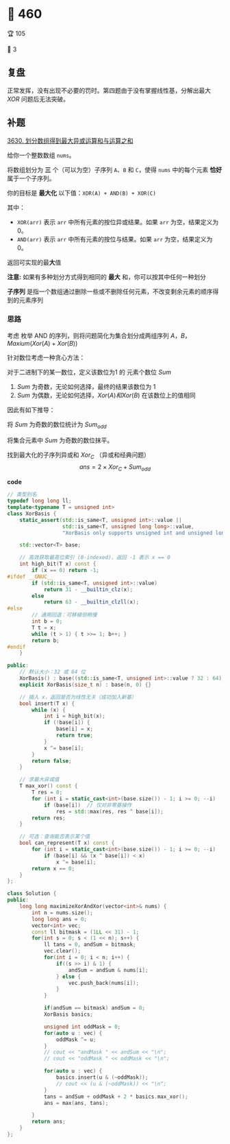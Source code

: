 # 🏁 460

🏆 105

🎈 3

## 复盘

正常发挥，没有出现不必要的罚时。第四题由于没有掌握线性基，分解出最大 $XOR$ 问题后无法突破。


## 补题

[3630. 划分数组得到最大异或运算和与运算之和](https://leetcode.cn/problems/partition-array-for-maximum-xor-and-and/)

给你一个整数数组 `nums`。

将数组划分为 **三** 个（可以为空）子序列 `A`、`B` 和 `C`，使得 `nums` 中的每个元素 **恰好** 属于一个子序列。

你的目标是 **最大化** 以下值：`XOR(A) + AND(B) + XOR(C)`

其中：

- `XOR(arr)` 表示 `arr` 中所有元素的按位异或结果。如果 `arr` 为空，结果定义为 0。
- `AND(arr)` 表示 `arr` 中所有元素的按位与结果。如果 `arr` 为空，结果定义为 0。

返回可实现的最**大**值

**注意:** 如果有多种划分方式得到相同的 **最大** 和，你可以按其中任何一种划分

**子序列** 是指一个数组通过删除一些或不删除任何元素，不改变剩余元素的顺序得到的元素序列

### 思路

考虑 枚举 AND 的序列，则将问题简化为集合划分成两组序列 $A$，$B$， $Maxium(Xor(A) + Xor(B))$

针对数位考虑一种贪心方法：

对于二进制下的某一数位，定义该数位为1 的 元素个数位 $Sum$

1. $Sum$ 为奇数，无论如何选择，最终的结果该数位为 $1$
2. $Sum$ 为偶数，无论如何选择，$Xor(A) 和 Xor(B)$ 在该数位上的值相同

因此有如下推导：

将 $Sum$ 为奇数的数位统计为 $Sum_{odd}$

将集合元素中 $Sum$ 为奇数的数位抹平。

找到最大化的子序列异或和 $Xor_C$ （异或和经典问题）
$$
ans = 2 \times Xor_C + Sum_{odd}
$$




**code**

```C++
// 类型别名
typedef long long ll;
template<typename T = unsigned int>
class XorBasis {
    static_assert(std::is_same<T, unsigned int>::value || 
                  std::is_same<T, unsigned long long>::value, 
                  "XorBasis only supports unsigned int and unsigned long long");

    std::vector<T> base;

    // 高效获取最高位索引 (0-indexed)，返回 -1 表示 x == 0
    int high_bit(T x) const {
        if (x == 0) return -1;
#ifdef __GNUC__
        if (std::is_same<T, unsigned int>::value)
            return 31 - __builtin_clz(x);
        else
            return 63 - __builtin_clzll(x);
#else
        // 通用回退：可移植但稍慢
        int b = 0;
        T t = x;
        while (t > 1) { t >>= 1; b++; }
        return b;
#endif
    }

public:
    // 默认大小：32 或 64 位
    XorBasis() : base((std::is_same<T, unsigned int>::value ? 32 : 64), 0) {}
    explicit XorBasis(size_t n) : base(n, 0) {}

    // 插入 x，返回是否为线性无关（成功加入新基）
    bool insert(T x) {
        while (x) {
            int i = high_bit(x);
            if (!base[i]) {
                base[i] = x;
                return true;
            }
            x ^= base[i];
        }
        return false;
    }

    // 求最大异或值
    T max_xor() const {
        T res = 0;
        for (int i = static_cast<int>(base.size()) - 1; i >= 0; --i)
            if (base[i])  // 仅对非零基操作
                res = std::max(res, res ^ base[i]);
        return res;
    }

    // 可选：查询能否表示某个值
    bool can_represent(T x) const {
        for (int i = static_cast<int>(base.size()) - 1; i >= 0; --i)
            if (base[i] && (x ^ base[i]) < x)
                x ^= base[i];
        return x == 0;
    }
};

class Solution {
public:
    long long maximizeXorAndXor(vector<int>& nums) {
        int n = nums.size();
        long long ans = 0;
        vector<int> vec;
        const ll bitmask = (1LL << 31) - 1;
        for(int s = 0; s < (1 << n); s++) {
            ll tans = 0, andSum = bitmask;
            vec.clear();
            for(int i = 0; i < n; i++) {
                if((s >> i) & 1) {
                    andSum = andSum & nums[i];
                } else {
                    vec.push_back(nums[i]);
                }
            }

            if(andSum == bitmask) andSum = 0;
            XorBasis basics;

            unsigned int oddMask = 0;
            for(auto u : vec) {
                oddMask ^= u;
            }
            // cout << "andMask " << andSum << "\n";
            // cout << "oddMask " << oddMask << "\n";

            for(auto u : vec) {
                basics.insert(u & (~oddMask));
                // cout << (u & (~oddMask)) << "\n";
            }
            tans = andSum + oddMask + 2 * basics.max_xor();
            ans = max(ans, tans);

        }
        return ans;
    }
};
```
